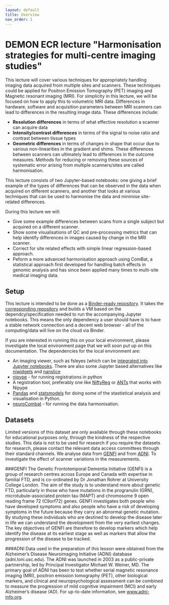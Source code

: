 ```yaml
---
layout: default
title: Overview
nav_order: 1
---
```


# DEMON ECR lecture "Harmonisation strategies for multi-centre imaging studies"
This lecture will cover various techniques for appropriately handling imaging data acquired from multiple sites and scanners. These techniques could be applied for Positron Emission Tomography (PET) imaging and Magnetic resonant imaging (MRI). For simplicity in this lecture, we will be focused on how to apply this to volumetric MRI data.
   Differences in hardware, software and acquisition parameters between MRI scanners can lead to differences in the resulting image data. These differences include:
*	**Resolution differences** in terms of what effective resolution a scanner can acquire data
*	**Intensity/contrast differences** in terms of the signal to noise ratio and contrast between tissue types
*	**Geometric differences** in terms of changes in shape that occur due to various non-linearities in the gradient and shims.
These differences between scanners can ultimately lead to differences in the outcome measures. Methods for reducing or removing these sources of systematic error arising from multiple scanners/sites are called harmonisation. 

This lecture consists of two Jupyter-based notebooks: one giving a brief example of the types of differences that can be observed in the data when acquired on different scanners, and another that looks at various techniques that can be used to harmonise the data and minimise site-related differences.   

During this lecture we will:  
* Give some example differences between scans from a single subject but acquired on a different scanner.
* Show some visualisations of QC and pre-processing metrics that can help identify differences in images caused by change in the MRI scanner.
* Correct for site related effects with simple linear regression-based approach.
* Peform a more advanced harmonisation approach using ComBat, a statistical approach first developed for handling batch effects in genomic analysis and has since been applied many times to multi-site medical imaging data.

## Setup
This lecture is intended to be done as a [Binder-ready repository](https://mybinder.readthedocs.io/en/latest/introduction.html). It takes the [corresponding repository](https://github.com/HealthBioscienceIDEAS/demon-imaging-harmonisation) and builds a VM based on the dependcy/specification needed to run the accompanying Jupyter notebooks. This means the only dependency a user should have is to have a stable network connection and a decent web browser - all of the computing/data will live on the cloud via Binder. 

If you are interested in running this on your local environment, please investigate the local environment page that we will soon put up on this documentation. The dependencies for the local environment are:
* An imaging viewer, such as fsleyes (which can be [integrated into Jupyter notebooks](https://open.win.ox.ac.uk/pages/fsl/fsleyes/fsleyes/userdoc/fsleyes_notebook.html). There are also some Jupyter based alternatives like [niwidgets](https://nipy.org/packages/niwidgets/index.html) and [nanslice](https://github.com/spinicist/nanslice)
*	[nipype](https://nipype.readthedocs.io/en/latest/) - for running registrations in python
*	A registration tool, preferably one like [NiftyReg](https://github.com/KCL-BMEIS/niftyreg) or [ANTs](http://stnava.github.io/ANTs/) that works with Nipype
*	[Pandas](https://pandas.pydata.org/docs/index.html) and [statsmodels](https://www.statsmodels.org/stable/index.html) for doing some of the stastistical analysis and visualisation in Python.
*	[neuroCombat](https://github.com/Jfortin1/neuroCombat) - for running the data harmonisation.


## Datasets
Limited versions of this dataset are only available through these notebooks for educational purposes only, through the kindness of the respective studies. This data is not to be used for research if you require the datasets for research, please contact the relevant data access committees through their standard channels. 
We analyse data from [GENFI](https://www.genfi.org/) and from [ADNI](http://adni.loni.usc.edu/). To investigate the effect of scanner variations in the measurements.

###GENFI
The Genetic Frontotemporal Dementia Initiative (GENFI) is a group of research centres across Europe and Canada with expertise in familial FTD, and is co-ordinated by Dr Jonathan Rohrer at University College London.
The aim of the study is to understand more about genetic FTD, particularly in those who have mutations in the progranulin (GRN), microtubule-associated protein tau (MAPT) and chromosome 9 open reading frame 72 (C9orf72) genes.
GENFI investigates both people who have developed symptoms and also people who have a risk of developing symptoms in the future because they carry an abnormal genetic mutation. By studying these individuals who are destined to develop the disease later in life we can understand the development from the very earliest changes. The key objectives of GENFI are therefore to develop markers which help identify the disease at its earliest stage as well as markers that allow the progression of the disease to be tracked.

###ADNI
Data used in the preparation of this lesson were obtained from the Alzheimer’s Disease Neuroimaging Initiative (ADNI) database (adni.loni.usc.edu). The ADNI was launched in 2003 as a public-private partnership, led by Principal Investigator Michael W. Weiner, MD. The primary goal of ADNI has been to test whether serial magnetic resonance imaging (MRI), positron emission tomography (PET), other biological markers, and clinical and neuropsychological assessment can be combined to measure the progression of mild cognitive impairment (MCI) and early Alzheimer’s disease (AD). For up-to-date information, see www.adni-info.org.

